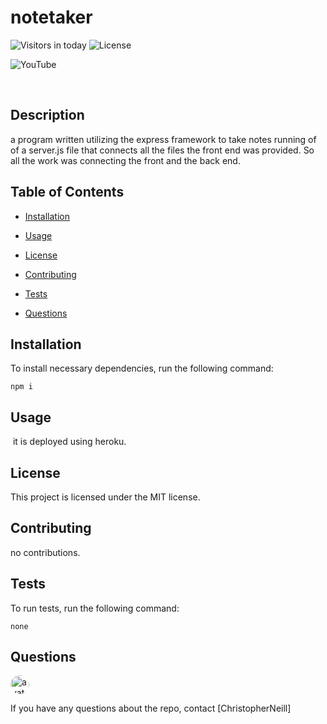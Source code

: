 # notetaker

![Visitors in today](https://visitor-count-badge.herokuapp.com/today.svg?repo_id=ChristopherNeill.notetaker)
![License](https://img.shields.io/badge/License-MIT-yellow.svg)

![YouTube](https://user-images.githubusercontent.com/58280924/76047154-96684300-5f27-11ea-9cf8-f123eaec332a.jpeg)

​
## Description

a program written utilizing the express framework to take notes running of of a server.js file that connects all the files the front end was provided. So all the work was connecting the front and the back end.

## Table of Contents 
* [Installation](#installation)

* [Usage](#usage)
​
* [License](#license)

* [Contributing](#contributing)

* [Tests](#tests)

* [Questions](#questions)

## Installation

To install necessary dependencies, run the following command:
```
npm i
```
## Usage
​
it is deployed using heroku.

## License

This project is licensed under the MIT license.

## Contributing

no contributions.

## Tests

To run tests, run the following command:
```
none
```

## Questions
        
<img src="https://avatars0.githubusercontent.com/u/58280924?v=4" alt="avatar" style="border-radius: 16px" width="30" />

If you have any questions about the repo, contact [ChristopherNeill]